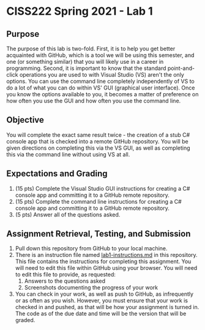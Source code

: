 # CISS222 Spring 2021 - Lab 1

## Purpose
The purpose of this lab is two-fold. First, it is to help you get better acquainted with GitHub, which is a tool we will be using this semester, and one (or something similar) that you will likely use in a career in programming. Second, it is important to know that the standard point-and-click operations you are used to with Visual Studio (VS) aren't the only options. You can use the command line completely independently of VS to do a lot of what you can do within VS' GUI (graphical user interface). Once you know the options available to you, it becomes a matter of preference on how often you use the GUI and how often you use the command line.

## Objective
You will complete the exact same result twice - the creation of a stub C# console app that is checked into a remote GitHub repository. You will be given directions on completing this via the VS GUI, as well as completing this via the command line without using VS at all.

## Expectations and Grading
1. (15 pts) Complete the Visual Studio GUI instructions for creating a C# console app and committing it to a GitHub remote repository.
1. (15 pts) Complete the command line instructions for creating a C# console app and committing it to a GitHub remote repository.
1. (5 pts) Answer all of the questions asked.

## Assignment Retrieval, Testing, and Submission
1. Pull down this repository from GitHub to your local machine.
1. There is an instruction file named [lab1-instructions.md](lab1-instructions.md) in this repository. This file contains the instructions for completing this assignment. You will need to edit this file within GitHub using your browser. You will need to edit this file to provide, as requested:
   1. Answers to the questions asked
   1. Screenshots documenting the progress of your work
1. You can check in your work, as well as push to GitHub, as infrequently or as often as you wish. However, you must ensure that your work is checked in and pushed, as that will be how your assignment is turned in. The code as of the due date and time will be the version that will be graded.
